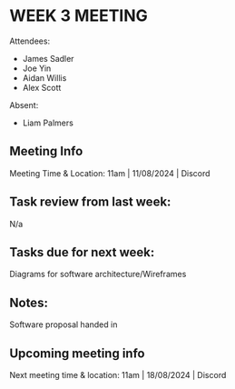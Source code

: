 # WEEK 3 MEETING

Attendees:

-   James Sadler
-   Joe Yin
-   Aidan Willis
-   Alex Scott

Absent:

-   Liam Palmers

## Meeting Info

Meeting Time & Location: 11am | 11/08/2024 | Discord

## Task review from last week:

N/a

## Tasks due for next week:

Diagrams for software architecture/Wireframes

## Notes:

Software proposal handed in

## Upcoming meeting info

Next meeting time & location: 11am | 18/08/2024 | Discord
